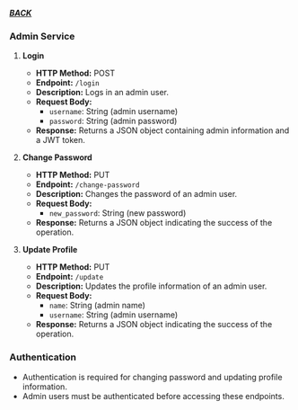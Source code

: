***[BACK](README.md)***

### Admin Service

1. **Login**
   - **HTTP Method:** POST
   - **Endpoint:** `/login`
   - **Description:** Logs in an admin user.
   - **Request Body:**
     - `username`: String (admin username)
     - `password`: String (admin password)
   - **Response:** Returns a JSON object containing admin information and a JWT token.

2. **Change Password**
   - **HTTP Method:** PUT
   - **Endpoint:** `/change-password`
   - **Description:** Changes the password of an admin user.
   - **Request Body:**
     - `new_password`: String (new password)
   - **Response:** Returns a JSON object indicating the success of the operation.

3. **Update Profile**
   - **HTTP Method:** PUT
   - **Endpoint:** `/update`
   - **Description:** Updates the profile information of an admin user.
   - **Request Body:**
     - `name`: String (admin name)
     - `username`: String (admin username)
   - **Response:** Returns a JSON object indicating the success of the operation.

### Authentication

- Authentication is required for changing password and updating profile information.
- Admin users must be authenticated before accessing these endpoints.
